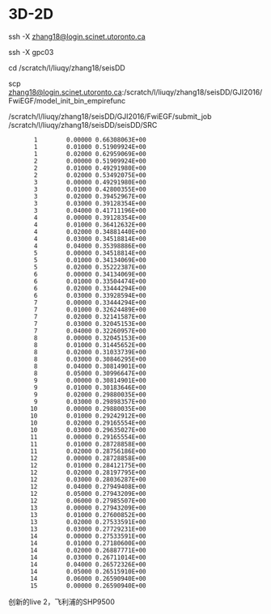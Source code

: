 # 3D-2D


 ssh -X zhang18@login.scinet.utoronto.ca
 
 ssh -X  gpc03
 
 cd /scratch/l/liuqy/zhang18/seisDD

scp   zhang18@login.scinet.utoronto.ca:/scratch/l/liuqy/zhang18/seisDD/GJI2016/FwiEGF/model_init_bin_empirefunc



/scratch/l/liuqy/zhang18/seisDD/GJI2016/FwiEGF/submit_job
/scratch/l/liuqy/zhang18/seisDD/seisDD/SRC

           1        0.00000 0.66308063E+00
           1        0.01000 0.51909924E+00
           1        0.02000 0.62959069E+00
           2        0.00000 0.51909924E+00
           2        0.01000 0.49291980E+00
           2        0.02000 0.53492075E+00
           3        0.00000 0.49291980E+00
           3        0.01000 0.42800355E+00
           3        0.02000 0.39452967E+00
           3        0.03000 0.39128354E+00
           3        0.04000 0.41711196E+00
           4        0.00000 0.39128354E+00
           4        0.01000 0.36412632E+00
           4        0.02000 0.34881440E+00
           4        0.03000 0.34518814E+00
           4        0.04000 0.35398886E+00
           5        0.00000 0.34518814E+00
           5        0.01000 0.34134069E+00
           5        0.02000 0.35222387E+00
           6        0.00000 0.34134069E+00
           6        0.01000 0.33504474E+00
           6        0.02000 0.33444294E+00
           6        0.03000 0.33928594E+00
           7        0.00000 0.33444294E+00
           7        0.01000 0.32624489E+00
           7        0.02000 0.32141587E+00
           7        0.03000 0.32045153E+00
           7        0.04000 0.32260957E+00
           8        0.00000 0.32045153E+00
           8        0.01000 0.31445652E+00
           8        0.02000 0.31033739E+00
           8        0.03000 0.30846295E+00
           8        0.04000 0.30814901E+00
           8        0.05000 0.30996647E+00
           9        0.00000 0.30814901E+00
           9        0.01000 0.30183646E+00
           9        0.02000 0.29880035E+00
           9        0.03000 0.29898357E+00
          10        0.00000 0.29880035E+00
          10        0.01000 0.29242912E+00
          10        0.02000 0.29165554E+00
          10        0.03000 0.29635027E+00
          11        0.00000 0.29165554E+00
          11        0.01000 0.28728858E+00
          11        0.02000 0.28756186E+00
          12        0.00000 0.28728858E+00
          12        0.01000 0.28412175E+00
          12        0.02000 0.28197795E+00
          12        0.03000 0.28036287E+00
          12        0.04000 0.27949408E+00
          12        0.05000 0.27943209E+00
          12        0.06000 0.27985507E+00
          13        0.00000 0.27943209E+00
          13        0.01000 0.27600852E+00
          13        0.02000 0.27533591E+00
          13        0.03000 0.27729231E+00
          14        0.00000 0.27533591E+00
          14        0.01000 0.27180600E+00
          14        0.02000 0.26887771E+00
          14        0.03000 0.26711014E+00
          14        0.04000 0.26572326E+00
          14        0.05000 0.26515910E+00
          14        0.06000 0.26590940E+00
          15        0.00000 0.26590940E+00

创新的live 2，飞利浦的SHP9500
